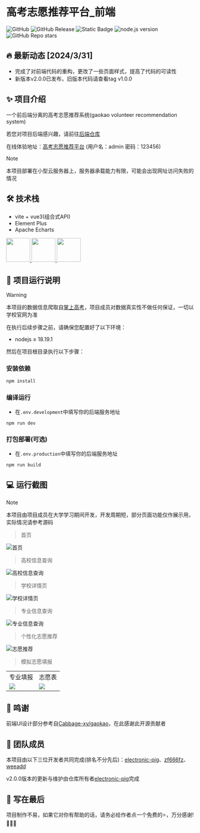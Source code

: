 # 高考志愿推荐平台_前端
![GitHub](https://img.shields.io/github/license/electronic-pig/gkvr_system_frontend)
![GitHub Release](https://img.shields.io/github/v/release/electronic-pig/gkvr_system_frontend)
![Static Badge](https://img.shields.io/badge/collaborator-3-lightblue)
![node.js version](https://img.shields.io/badge/nodejs-18+-orange.svg)
![GitHub Repo stars](https://img.shields.io/github/stars/electronic-pig/gkvr_system_frontend)

## 🔥 最新动态 [2024/3/31] 
- 完成了对前端代码的重构，更改了一些页面样式，提高了代码的可读性
- 新版本v2.0.0已发布，旧版本代码请查看tag v1.0.0

## ✨ 项目介绍
一个前后端分离的高考志愿推荐系统(gaokao volunteer recommendation system)

若您对项目后端感兴趣，请前往[后端仓库](https://github.com/electronic-pig/gkvr_system_backend)

在线体验地址：[高考志愿推荐平台](http://lyserver.eastasia.cloudapp.azure.com/) (用户名：admin 密码：123456)
> [!NOTE]
> 本项目部署在小型云服务器上，服务器承载能力有限，可能会出现网址访问失败的情况

## 🛠 技术栈

- vite + vue3(组合式API)
- Element Plus
- Apache Echarts

<a title="vue" href="https://cn.vuejs.org/" target="_blank">
    <img height="64px" src="https://github.com/electronic-pig/Yelp-Analysis-and-Reco_frontend/assets/103497254/5d6e1a71-1ac2-4043-866b-17ae33afadfd"/>
</a>
<a title="element-plus" href="https://element-plus.org/zh-CN/" target="_blank">
    <img height="64px" src="https://github.com/electronic-pig/Yelp-Analysis-and-Reco_frontend/assets/103497254/795c9710-e667-49b8-8514-2cc6663b3f8c"/>
</a>
<a title="echarts" href="https://echarts.apache.org/zh/index.html" target="_blank">
    <img height="64px" src="https://github.com/electronic-pig/Yelp-Analysis-and-Reco_frontend/assets/103497254/0106ecb9-df25-4f3c-a27e-d763a75b14af"/>
</a>

## 🚀 项目运行说明
> [!Warning]
> 本项目的数据信息爬取自[掌上高考](https://www.gaokao.cn/)，项目成员对数据真实性不做任何保证，一切以学校官网为准

在执行后续步骤之前，请确保您配置好了以下环境：

- nodejs ≥ 18.19.1

然后在项目根目录执行以下步骤：

### 安装依赖
```sh
npm install
```

### 编译运行
- 在`.env.development`中填写你的后端服务地址
```sh
npm run dev
```

### 打包部署(可选)
- 在`.env.production`中填写你的后端服务地址
```sh
npm run build
```

## 💻 运行截图
> [!NOTE]
> 本项目由项目成员在大学学习期间开发，开发周期短，部分页面功能仅作展示用，实际情况请参考源码

> 首页

![首页](https://github.com/electronic-pig/gkvr_system_frontend/assets/103497254/3a7b33cb-a1ab-4d7d-a293-67aabc5ea464)

> 高校信息查询

![高校信息查询](https://github.com/electronic-pig/gkvr_system_frontend/assets/103497254/305e3aa7-c1cd-4167-a5a1-69feb85b4b5a)

> 学校详情页

![学校详情页](https://github.com/electronic-pig/gkvr_system_frontend/assets/103497254/40c01754-dbe5-4279-ad13-e543b700c923)

> 专业信息查询

![专业信息查询](https://github.com/electronic-pig/gkvr_system_frontend/assets/103497254/182e125d-efe1-4e09-a141-59ad321ddc57)

> 个性化志愿推荐

![志愿推荐](https://github.com/electronic-pig/gkvr_system_frontend/assets/103497254/f8f120b5-4a7b-4d65-b331-3748d60df36f)

> 模拟志愿填报

<table>
    <tr>
        <td align="center">专业填报</td>
        <td align="center">志愿表</td>
    </tr>
    <tr>
        <td><img src="https://github.com/electronic-pig/gkvr_system_frontend/assets/103497254/85d1a419-fa90-4191-8c3f-560be82c4516"></td>
        <td><img src="https://github.com/electronic-pig/gkvr_system_frontend/assets/103497254/a5cc21cb-281d-44ac-9d4d-f13e79677923"></td>
    </tr>
</table>

## 🙏 鸣谢
前端UI设计部分参考自[Cabbage-xy/gaokao](https://github.com/Cabbage-xy/gaokao)，在此感谢此开源贡献者

## 💖 团队成员
本项目由以下三位开发者共同完成(排名不分先后)：[electronic-pig](https://github.com/electronic-pig)、[zf666fz](https://github.com/zf666fz)、[weeadd](https://github.com/weeadd)

v2.0.0版本的更新与维护由仓库所有者[electronic-pig](https://github.com/electronic-pig)完成
## 📄 写在最后
项目制作不易，如果它对你有帮助的话，请务必给作者点一个免费的⭐，万分感谢!🙏🙏🙏
